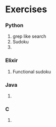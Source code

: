 # Exercises

### Python

1. grep like search
2. Sudoku
3. 


### Elixir

1. Functional sudoku


### Java

1.


### C

1.

